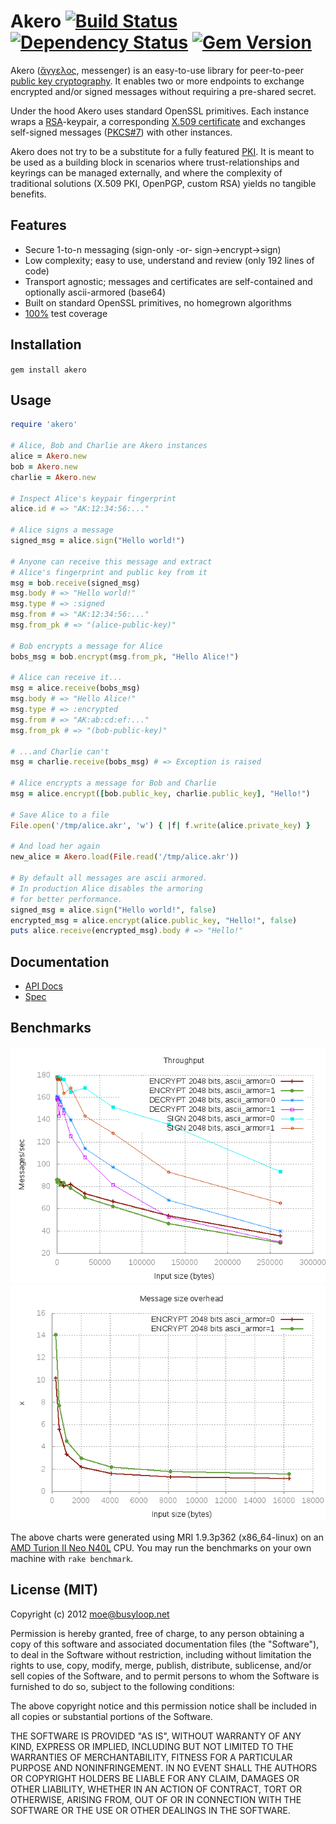 # Akero [![Build Status](https://travis-ci.org/busyloop/akero.png?branch=master)](https://travis-ci.org/busyloop/akero) [![Dependency Status](https://gemnasium.com/busyloop/akero.png)](https://gemnasium.com/busyloop/akero) [![Gem Version](https://badge.fury.io/rb/akero.svg)](https://badge.fury.io/rb/akero)

Akero ([ἄγγελος](http://en.wiktionary.org/wiki/%F0%90%80%80%F0%90%80%90%F0%90%80%AB), messenger) is an easy-to-use library for peer-to-peer [public key cryptography](http://en.wikipedia.org/wiki/Public-key_cryptography). It enables two or more endpoints to exchange encrypted and/or signed messages without requiring a pre-shared secret.

Under the hood Akero uses standard OpenSSL primitives. Each instance wraps a [RSA](http://en.wikipedia.org/wiki/RSA)-keypair, a corresponding [X.509 certificate](http://en.wikipedia.org/wiki/X.509) and exchanges self-signed messages ([PKCS#7](https://tools.ietf.org/html/rfc2315)) with other instances.

Akero does not try to be a substitute for a fully featured [PKI](http://en.wikipedia.org/wiki/Public_key_infrastructure). It is meant to be used as a building block in scenarios where trust-relationships and keyrings can be managed externally, and where the complexity of traditional solutions (X.509 PKI, OpenPGP, custom RSA) yields no tangible benefits.

## Features

* Secure 1-to-n messaging (sign-only -or- sign->encrypt->sign)
* Low complexity; easy to use, understand and review (only 192 lines of code)
* Transport agnostic; messages and certificates are self-contained and optionally ascii-armored (base64)
* Built on standard OpenSSL primitives, no homegrown algorithms
* [100%](http://busyloop.github.com/akero/coverage/) test coverage


## Installation

`gem install akero`


## Usage

```ruby
require 'akero'

# Alice, Bob and Charlie are Akero instances
alice = Akero.new
bob = Akero.new
charlie = Akero.new

# Inspect Alice's keypair fingerprint
alice.id # => "AK:12:34:56:..."

# Alice signs a message
signed_msg = alice.sign("Hello world!")

# Anyone can receive this message and extract
# Alice's fingerprint and public key from it
msg = bob.receive(signed_msg)
msg.body # => "Hello world!"
msg.type # => :signed
msg.from # => "AK:12:34:56:..."
msg.from_pk # => "(alice-public-key)"

# Bob encrypts a message for Alice
bobs_msg = bob.encrypt(msg.from_pk, "Hello Alice!")

# Alice can receive it...
msg = alice.receive(bobs_msg)
msg.body # => "Hello Alice!"
msg.type # => :encrypted
msg.from # => "AK:ab:cd:ef:..."
msg.from_pk # => "(bob-public-key)"

# ...and Charlie can't
msg = charlie.receive(bobs_msg) # => Exception is raised

# Alice encrypts a message for Bob and Charlie
msg = alice.encrypt([bob.public_key, charlie.public_key], "Hello!")

# Save Alice to a file
File.open('/tmp/alice.akr', 'w') { |f| f.write(alice.private_key) }

# And load her again
new_alice = Akero.load(File.read('/tmp/alice.akr'))

# By default all messages are ascii armored.
# In production Alice disables the armoring
# for better performance.
signed_msg = alice.sign("Hello world!", false)
encrypted_msg = alice.encrypt(alice.public_key, "Hello!", false)
puts alice.receive(encrypted_msg).body # => "Hello!"

```

## Documentation

* [API Docs](http://busyloop.github.com/akero/doc/frames.html)
* [Spec](https://github.com/busyloop/akero/blob/master/spec/akero_spec.rb)

## Benchmarks

![Throughput](https://github.com/busyloop/akero/raw/master/benchmark/bm_rate.png?raw=true)
![Message size](https://github.com/busyloop/akero/raw/master/benchmark/bm_size.png?raw=true)

The above charts were generated using MRI 1.9.3p362 (x86_64-linux) on an [AMD Turion II Neo N40L](http://www.cpubenchmark.net/cpu.php?cpu=AMD+Turion+II+Neo+N40L+Dual-Core) CPU.
You may run the benchmarks on your own machine with `rake benchmark`.

## License (MIT)

Copyright (c) 2012 moe@busyloop.net

Permission is hereby granted, free of charge, to any person obtaining
a copy of this software and associated documentation files (the
"Software"), to deal in the Software without restriction, including
without limitation the rights to use, copy, modify, merge, publish,
distribute, sublicense, and/or sell copies of the Software, and to
permit persons to whom the Software is furnished to do so, subject to
the following conditions:

The above copyright notice and this permission notice shall be
included in all copies or substantial portions of the Software.

THE SOFTWARE IS PROVIDED "AS IS", WITHOUT WARRANTY OF ANY KIND,
EXPRESS OR IMPLIED, INCLUDING BUT NOT LIMITED TO THE WARRANTIES OF
MERCHANTABILITY, FITNESS FOR A PARTICULAR PURPOSE AND
NONINFRINGEMENT. IN NO EVENT SHALL THE AUTHORS OR COPYRIGHT HOLDERS BE
LIABLE FOR ANY CLAIM, DAMAGES OR OTHER LIABILITY, WHETHER IN AN ACTION
OF CONTRACT, TORT OR OTHERWISE, ARISING FROM, OUT OF OR IN CONNECTION
WITH THE SOFTWARE OR THE USE OR OTHER DEALINGS IN THE SOFTWARE.

